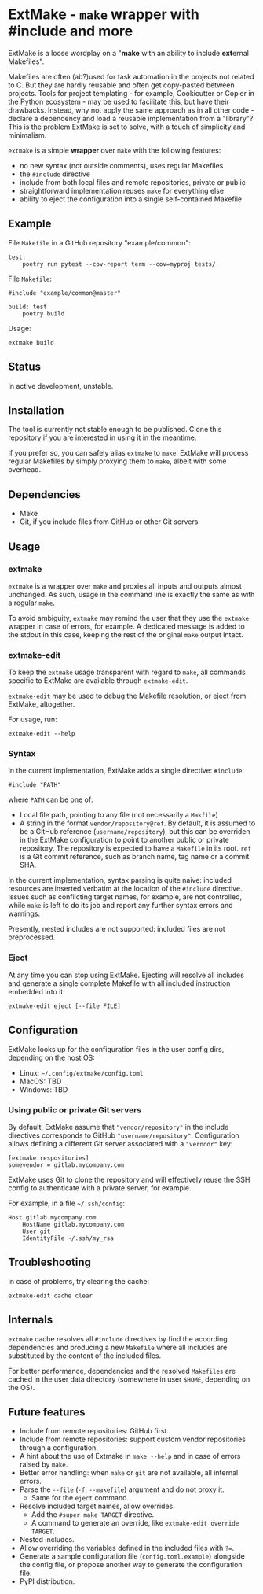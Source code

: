 # ExtMake - `make` wrapper with #include and more

ExtMake is a loose wordplay on a "**make** with an ability to include
**ext**ernal Makefiles".

Makefiles are often (ab?)used for task automation in the projects not related
to C. But they are hardly reusable and often get copy-pasted between projects.
Tools for project templating - for example, Cookicutter or Copier in the Python
ecosystem - may be used to facilitate this, but have their drawbacks. Instead,
why not apply the same approach as in all other code - declare a dependency and
load a reusable implementation from a "library"? This is the problem ExtMake is
set to solve, with a touch of simplicity and minimalism.

`extmake` is a simple **wrapper** over `make` with the following features:

 - no new syntax (not outside comments), uses regular Makefiles
 - the `#include` directive
 - include from both local files and remote repositories, private or public
 - straightforward implementation reuses `make` for everything else
 - ability to eject the configuration into a single self-contained Makefile

## Example

File `Makefile` in a GitHub repository "example/common":

    test:
        poetry run pytest --cov-report term --cov=myproj tests/

File `Makefile`:

    #include "example/common@master"

    build: test
        poetry build

Usage:

    extmake build

## Status

In active development, unstable.

## Installation

The tool is currently not stable enough to be published. Clone this repository
if you are interested in using it in the meantime.

If you prefer so, you can safely alias `extmake` to `make`. ExtMake will
process regular Makefiles by simply proxying them to `make`, albeit with some
overhead.

## Dependencies

 - Make
 - Git, if you include files from GitHub or other Git servers

## Usage

### extmake

`extmake` is a wrapper over `make` and proxies all inputs and outputs almost
unchanged. As such, usage in the command line is exactly the same as with a
regular `make`.

To avoid ambiguity, `extmake` may remind the user that they use the `extmake`
wrapper in case of errors, for example. A dedicated message is added to the
stdout in this case, keeping the rest of the original `make` output intact.

### extmake-edit

To keep the `extmake` usage transparent with regard to `make`, all commands
specific to ExtMake are available through `extmake-edit`.

`extmake-edit` may be used to debug the Makefile resolution, or eject from
ExtMake, altogether.

For usage, run:

    extmake-edit --help

### Syntax

In the current implementation, ExtMake adds a single directive: `#include`:

    #include "PATH"

where `PATH` can be one of:

 - Local file path, pointing to any file (not necessarily a `Makfile`)
 - A string in the format `vendor/repository@ref`. By default, it is assumed to
   be a GitHub reference (`username/repository`), but this can be overriden in
   the ExtMake configuration to point to another public or private repository.
   The repository is expected to have a `Makefile` in its root. `ref` is a Git
   commit reference, such as branch name, tag name or a commit SHA.

In the current implementation, syntax parsing is quite naive: included
resources are inserted verbatim at the location of the `#include` directive.
Issues such as conflicting target names, for example, are not controlled, while
`make` is left to do its job and report any further syntax errors and warnings.

Presently, nested includes are not supported: included files are not
preprocessed.

### Eject

At any time you can stop using ExtMake. Ejecting will resolve all includes and
generate a single complete Makefile with all included instruction embedded into
it:

    extmake-edit eject [--file FILE]

## Configuration

ExtMake looks up for the configuration files in the user config dirs, depending
on the host OS:

 - Linux: `~/.config/extmake/config.toml`
 - MacOS: TBD
 - Windows: TBD

### Using public or private Git servers

By default, ExtMake assume that `"vendor/repository"` in the include directives
corresponds to GitHub `"username/repository"`. Configuration allows defining a
different Git server associated with a `"verndor"` key:

    [extmake.respositories]
    somevendor = gitlab.mycompany.com

ExtMake uses Git to clone the repository and will effectively reuse the SSH
config to authenticate with a private server, for example.

For example, in a file `~/.ssh/config`:

    Host gitlab.mycompany.com
        HostName gitlab.mycompany.com
        User git
        IdentityFile ~/.ssh/my_rsa

## Troubleshooting

In case of problems, try clearing the cache:

    extmake-edit cache clear

## Internals

`extmake` cache resolves all `#include` directives by find the according
dependencies and producing a new `Makefile` where all includes are substituted
by the content of the included files.

For better performance, dependencies and the resolved `Makefiles` are cached in
the user data directory (somewhere in user `$HOME`, depending on the OS).

## Future features

 - Include from remote repositories: GitHub first.
 - Include from remote repositories: support custom vendor repositories through
   a configuration.
 - A hint about the use of Extmake in `make --help` and in case of errors
   raised by `make`.
 - Better error handling: when `make` or `git` are not available, all internal
   errors.
 - Parse the `--file` (`-f`, `--makefile`) argument and do not proxy it.
   - Same for the `eject` command.
 - Resolve included target names, allow overrides.
   - Add the `#super make TARGET` directive.
   - A command to generate an override, like `extmake-edit override TARGET`.
 - Nested includes.
 - Allow overriding the variables defined in the included files with `?=`.
 - Generate a sample configuration file (`config.toml.example`) alongside the
   config file, or propose another way to generate the configuration file.
 - PyPI distribution.
